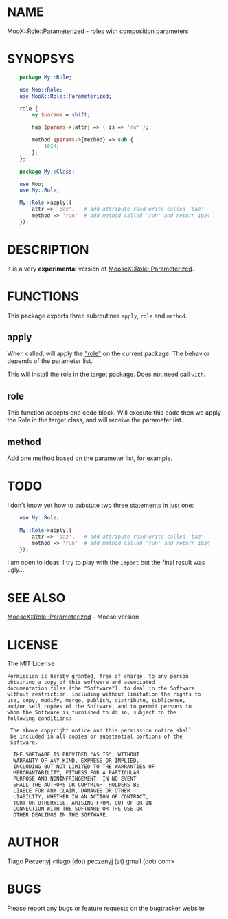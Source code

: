 # NAME

MooX::Role::Parameterized - roles with composition parameters

# SYNOPSYS
```perl
    package My::Role;

    use Moo::Role;
    use MooX::Role::Parameterized;

    role {
        my $params = shift;

        has $params->{attr} => ( is => 'rw' );

        method $params->{method} => sub {
            1024;
        };
    };

    package My::Class;

    use Moo;
    use My::Role;

    My::Role->apply({ 
        attr => 'baz',   # add attribute read-write called 'baz' 
        method => 'run'  # add method called 'run' and return 1024 
    });
```
# DESCRIPTION

It is a very **experimental** version of [MooseX::Role::Parameterized](https://metacpan.org/pod/MooseX::Role::Parameterized).

# FUNCTIONS

This package exports three subroutines `apply`, `role` and `method`.

## apply

When called, will apply the ["role"](#role) on the current package. The behavior depends of the parameter list.

This will install the role in the target package. Does not need call `with`.

## role

This function accepts one code block. Will execute this code then we apply the Role in the 
target class, and will receive the parameter list.

## method

Add one method based on the parameter list, for example.

# TODO

I don't know yet how to substute two three statements in just one:
```perl
    use My::Role;

    My::Role->apply({ 
        attr => 'baz',   # add attribute read-write called 'baz' 
        method => 'run'  # add method called 'run' and return 1024 
    });

```
I am open to ideas. I try to play with the `import` but the final result was ugly...

# SEE ALSO

[MooseX::Role::Parameterized](https://metacpan.org/pod/MooseX::Role::Parameterized) - Moose version

# LICENSE
The MIT License

    Permission is hereby granted, free of charge, to any person
    obtaining a copy of this software and associated
    documentation files (the "Software"), to deal in the Software
    without restriction, including without limitation the rights to
    use, copy, modify, merge, publish, distribute, sublicense,
    and/or sell copies of the Software, and to permit persons to
    whom the Software is furnished to do so, subject to the
    following conditions:
     
     The above copyright notice and this permission notice shall
     be included in all copies or substantial portions of the
     Software.
      
      THE SOFTWARE IS PROVIDED "AS IS", WITHOUT
      WARRANTY OF ANY KIND, EXPRESS OR IMPLIED,
      INCLUDING BUT NOT LIMITED TO THE WARRANTIES OF
      MERCHANTABILITY, FITNESS FOR A PARTICULAR
      PURPOSE AND NONINFRINGEMENT. IN NO EVENT
      SHALL THE AUTHORS OR COPYRIGHT HOLDERS BE
      LIABLE FOR ANY CLAIM, DAMAGES OR OTHER
      LIABILITY, WHETHER IN AN ACTION OF CONTRACT,
      TORT OR OTHERWISE, ARISING FROM, OUT OF OR IN
      CONNECTION WITH THE SOFTWARE OR THE USE OR
      OTHER DEALINGS IN THE SOFTWARE.

# AUTHOR

Tiago Peczenyj <tiago (dot) peczenyj (at) gmail (dot) com>

# BUGS

Please report any bugs or feature requests on the bugtracker website
